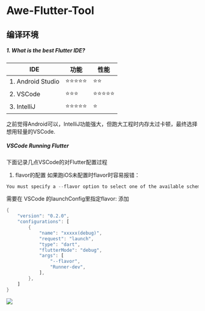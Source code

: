 # Awe-Flutter-Tool

## 编译环境

##### 1. What is the best Flutter IDE?

| IDE |  功能 | 性能  |
|---|---|---|
| 1. Android Studio |  ⭐️⭐️⭐️⭐️⭐️ |  ⭐️⭐️ |
| 2. VSCode  | ⭐️⭐️⭐️  |  ⭐️⭐️⭐️⭐️⭐️ |
| 3. IntelliJ  | ⭐️⭐️⭐️⭐️⭐️  | ⭐  |

之前觉得Android可以，IntelliJ功能强大，但跑大工程时内存太过卡顿，最终选择想用轻量的VSCode.

##### VSCode Running Flutter
下面记录几点VSCode的对Flutter配置过程

1. flavor的配置
如果跑iOS未配置时flavor时容易报错：

```dart
You must specify a --flavor option to select one of the available schemes.
```

需要在 VSCode 的launchConfig里指定flavor:
添加

```dart
{
	"version": "0.2.0",
	"configurations": [
		{
			"name": "xxxxx(debug)",
			"request": "launch",
			"type": "dart",
			"flutterMode": "debug",
			"args": [
				"--flavor",
				"Runner-dev",
			],
		},
	]
}
```
![](https://pic-mike.oss-cn-hongkong.aliyuncs.com/Blog/20220319152938.png)


